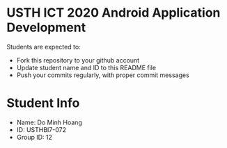 USTH ICT 2020 Android Application Development
=====================================================

Students are expected to:

* Fork this repository to your github account
* Update student name and ID to this README file
* Push your commits regularly, with proper commit messages

Student Info
=======================

* Name: Do Minh Hoang
* ID: USTHBI7-072
* Group ID: 12

